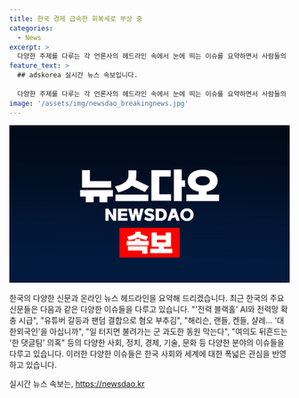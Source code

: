 ```yaml
---
title: 한국 경제 급속한 회복세로 부상 중
categories:
  - News
excerpt: >
  다양한 주제를 다루는 각 언론사의 헤드라인 속에서 눈에 띄는 이슈를 요약하면서 사람들의 호기심을 자극할 요약문을 작성해보겠습니다.  뉴스 속 다양한 이슈들! 전력 블랙홀 AI, 해리슨과 대한외국인, 국내외 경제 사정 등 다양한 이슈를 한눈에 살펴볼 수 있는 뉴스 헤드라인
feature_text: >
  ## adskorea 실시간 뉴스 속보입니다.

  다양한 주제를 다루는 각 언론사의 헤드라인 속에서 눈에 띄는 이슈를 요약하면서 사람들의 호기심을 자극할 요약문을 작성해보겠습니다.  뉴스 속 다양한 이슈들! 전력 블랙홀 AI, 해리슨과 대한외국인, 국내외 경제 사정 등 다양한 이슈를 한눈에 살펴볼 수 있는 뉴스 헤드라인
image: '/assets/img/newsdao_breakingnews.jpg'
---
```


<p><img src="/assets/img/newsdao_breakingnews.jpg" alt="adskorea 속보" /></p>

<p>한국의 다양한 신문과 온라인 뉴스 헤드라인을 요약해 드리겠습니다. 최근 한국의 주요 신문들은 다음과 같은 다양한 이슈들을 다루고 있습니다. "'전력 블랙홀' AI와 전력망 확충 시급", "유튜버 갈등과 팬덤 결합으로 혐오 부추김", "해리슨, 랜들, 켄들, 샬레… '대한외국인'을 아십니까", "일 터지면 불려가는 군 과도한 동원 막는다", "여의도 뒤흔드는 '한 댓글팀' 의혹" 등의 다양한 사회, 정치, 경제, 기술, 문화 등 다양한 분야의 이슈들을 다루고 있습니다. 이러한 다양한 이슈들은 한국 사회와 세계에 대한 폭넓은 관심을 반영하고 있습니다.</p>
실시간 뉴스 속보는, <a href="https://newsdao.kr" rel="dofollow">https://newsdao.kr</a>


